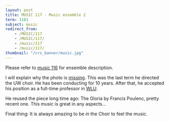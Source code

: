 ```yaml
---
layout: post
title: MUSIC 117 - Music ensemble 2
term: 1181
subject: music
redirect_from:
    - /MUSIC/117
    - /MUSIC/117/
    - /music/117
    - /music/117/
thumbnail: "/crs_banner/music.jpg"
---
```


Please refer to [music 116](/music116) for ensemble description.

I will explain why the photo is [missing](https://uwaterloo.ca/music/about/people/g4yun). This was the last term he directed the UW choir. He has been conducting for 10 years. After that, he accepted his position as a full-time professor in [WLU](https://www.wlu.ca/academics/faculties/faculty-of-music/faculty-profiles/gerard-yun/index.html).

He reused the piece long time ago: The Gloria by Francis Poulenc, pretty recent one. This music is great in any aspects...

Final thing: It is always amazing to be *in* the Choir to feel the music.
